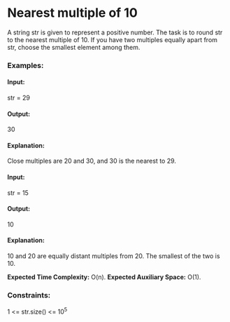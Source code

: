 # Nearest multiple of 10
A string str is given to represent a positive number. The task is to round str to the nearest multiple of 10.  If you have two multiples equally apart from str, choose the smallest element among them.

### Examples:
#### Input:
str = 29 
#### Output: 
30
#### Explanation:
Close multiples are 20 and 30, and 30 is the nearest to 29. 

#### Input: 
str = 15
#### Output:
10
#### Explanation:
10 and 20 are equally distant multiples from 20. The smallest of the two is 10.

**Expected Time Complexity:** O(n).
**Expected Auxiliary Space:** O(1).

### Constraints:
1 <= str.size() <= $`10^5`$


